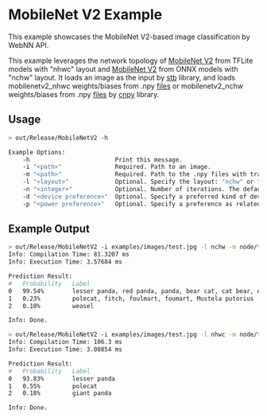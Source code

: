 # MobileNet V2 Example

This example showcases the MobileNet V2-based image classification by WebNN API.

This example leverages the network topology of [MobileNet V2](https://storage.googleapis.com/download.tensorflow.org/models/tflite_11_05_08/mobilenet_v2_1.0_224.tgz) from TFLite models with "nhwc" layout and [MobileNet V2](https://github.com/onnx/models/tree/master/vision/classification/mobilenet) from ONNX models with "nchw" layout. It loads an image as the input by [stb](https://github.com/nothings/stb) library, and loads mobilenetv2_nhwc weights/biases from .npy [files](https://github.com/webmachinelearning/test-data/tree/main/models/mobilenetv2_nhwc/weights) or mobilenetv2_nchw weights/biases from .npy [files](https://github.com/webmachinelearning/test-data/tree/main/models/mobilenetv2_nchw/weights) by [cnpy](https://github.com/rogersce/cnpy) library.

## Usage

```sh
> out/Release/MobileNetV2 -h

Example Options:
    -h                        Print this message.
    -i "<path>"               Required. Path to an image.
    -m "<path>"               Required. Path to the .npy files with trained weights/biases.
    -l "<layout>"             Optional. Specify the layout: "nchw" or "nhwc". The default value is "nchw".
    -n "<integer>"            Optional. Number of iterations. The default value is 1, and should not be less than 1.
    -d "<device preference>"  Optional. Specify a preferred kind of device: "default" or "gpu" or "cpu" to infer on. The default value is "default".
    -p "<power preference>"   Optional. Specify a preference as related to power consumption: "default" or "high-performance" or "lower-power". The default value is "default".

```

## Example Output

```sh
> out/Release/MobileNetV2 -i examples/images/test.jpg -l nchw -m node/third_party/webnn-polyfill/test-data/models/mobilenetv2_nchw/weights/
Info: Compilation Time: 81.3207 ms
Info: Execution Time: 3.57684 ms

Prediction Result:
#   Probability   Label
0   99.54%        lesser panda, red panda, panda, bear cat, cat bear, Ailurus fulgens
1   0.23%         polecat, fitch, foulmart, foumart, Mustela putorius
2   0.10%         weasel

Info: Done.
```

```sh
> out/Release/MobileNetV2 -i examples/images/test.jpg -l nhwc -m node/third_party/webnn-polyfill/test-data/models/mobilenetv2_nhwc/weights/
Info: Compilation Time: 106.3 ms
Info: Execution Time: 3.00854 ms

Prediction Result:
#   Probability   Label
0   93.83%        lesser panda
1   0.55%         polecat
2   0.18%         giant panda

Info: Done.
```

